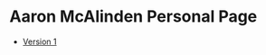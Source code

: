 Aaron McAlinden Personal Page
===========================================

+ [Version 1](https://aaronmcalinden.github.io/aaron-mcalinden-personal-page/index.html)